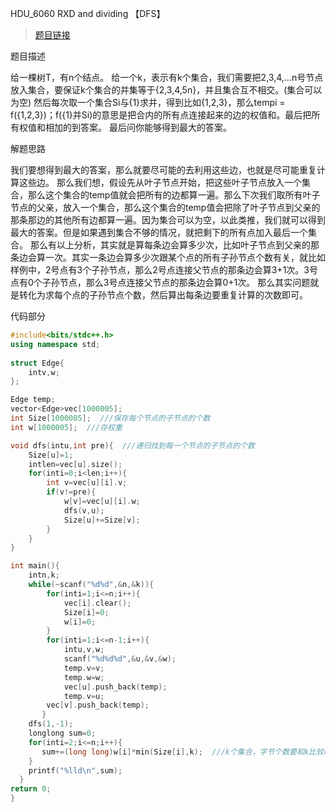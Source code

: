 HDU_6060 RXD and dividing 【DFS】

<!--more-->

> [题目链接](http://acm.hdu.edu.cn/showproblem.php?pid=6060)

题目描述

给一棵树T，有n个结点。
给一个k，表示有k个集合，我们需要把2,3,4,…n号节点放入集合，要保证k个集合的并集等于{2,3,4,5n}，并且集合互不相交。(集合可以为空)
然后每次取一个集合Si与{1}求并，得到比如{1,2,3}，那么tempi = f({1,2,3})；f({1}并Si)的意思是把合内的所有点连接起来的边的权值和。最后把所有权值和相加的到答案。
最后问你能够得到最大的答案。

解题思路

我们要想得到最大的答案，那么就要尽可能的去利用这些边，也就是尽可能重复计算这些边。
那么我们想，假设先从叶子节点开始，把这些叶子节点放入一个集合，那么这个集合的temp值就会把所有的边都算一遍。那么下次我们取所有叶子节点的父亲，放入一个集合，那么这个集合的temp值会把除了叶子节点到父亲的那条那边的其他所有边都算一遍。因为集合可以为空，以此类推，我们就可以得到最大的答案。但是如果遇到集合不够的情况，就把剩下的所有点加入最后一个集合。
那么有以上分析，其实就是算每条边会算多少次，比如叶子节点到父亲的那条边会算一次。其实一条边会算多少次跟某个点的所有子孙节点个数有关，就比如样例中，2号点有3个子孙节点，那么2号点连接父节点的那条边会算3+1次。3号点有0个子孙节点，那么3号点连接父节点的那条边会算0+1次。
那么其实问题就是转化为求每个点的子孙节点个数，然后算出每条边要重复计算的次数即可。

代码部分

```cpp
#include<bits/stdc++.h>
using namespace std;
 
struct Edge{  
	intv,w;  
};  

Edge temp;  
vector<Edge>vec[1000005];  
int Size[1000005];  ///保存每个节点的子节点的个数
int w[1000005];  ///存权重

void dfs(intu,int pre){  ///递归找到每一个节点的子节点的个数
    Size[u]=1;  
	intlen=vec[u].size();  
	for(inti=0;i<len;i++){  
		int v=vec[u][i].v;  
		if(v!=pre){  
			w[v]=vec[u][i].w;  
			dfs(v,u);  
            Size[u]+=Size[v];  
        }  
    }  
}  

int main(){  
	intn,k;  
	while(~scanf("%d%d",&n,&k)){  
		for(inti=1;i<=n;i++){  
			vec[i].clear();  
            Size[i]=0;  
			w[i]=0;  
        }  
		for(inti=1;i<=n-1;i++){  
			intu,v,w;  
			scanf("%d%d%d",&u,&v,&w);  
			temp.v=v;  
			temp.w=w;  
			vec[u].push_back(temp);  
			temp.v=u;  
		vec[v].push_back(temp);  
       }  
	dfs(1,-1);  
	longlong sum=0;  
	for(inti=2;i<=n;i++){  
       sum+=(long long)w[i]*min(Size[i],k);  ///k个集合，字节个数要和k比较取小的
    }  
	printf("%lld\n",sum);  
  }  
return 0;  
}  	

```